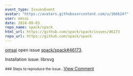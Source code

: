 ```yaml
---
event_type: IssuesEvent
avatar: "https://avatars.githubusercontent.com/u/166624?"
user: omsai
date: 2024-09-03
repo_name: spack/spack
html_url: https://github.com/spack/spack/issues/46173
repo_url: https://github.com/spack/spack
---
```


<a href='https://github.com/omsai' target='_blank'>omsai</a> open issue <a href='https://github.com/spack/spack/issues/46173' target='_blank'>spack/spack#46173</a>.

<p>Installation issue: librsvg</p><small>### Steps to reproduce the issue...</small><a href='https://github.com/spack/spack/issues/46173' target='_blank'>View Comment</a>